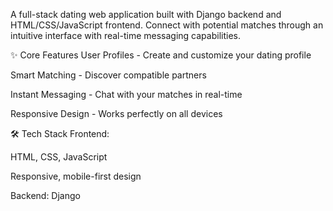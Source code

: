 A full-stack dating web application built with Django backend and HTML/CSS/JavaScript frontend. Connect with potential matches through an intuitive interface with real-time messaging capabilities.

✨ Core Features
User Profiles - Create and customize your dating profile

Smart Matching - Discover compatible partners

Instant Messaging - Chat with your matches in real-time

Responsive Design - Works perfectly on all devices

🛠️ Tech Stack
Frontend:

HTML, CSS, JavaScript 

Responsive, mobile-first design

Backend:
Django